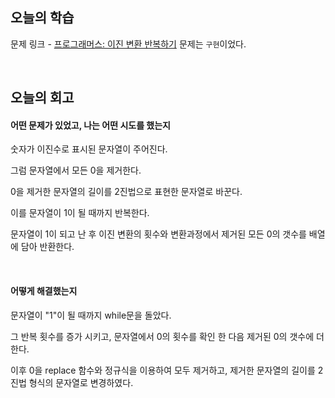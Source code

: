 ## 오늘의 학습
문제 링크 - [프로그래머스: 이진 변환 반복하기](https://school.programmers.co.kr/learn/courses/30/lessons/70129)
문제는 `구현`이었다.

<br />

## 오늘의 회고
#### 어떤 문제가 있었고, 나는 어떤 시도를 했는지
숫자가 이진수로 표시된 문자열이 주어진다.

그럼 문자열에서 모든 0을 제거한다.

0을 제거한 문자열의 길이를 2진법으로 표현한 문자열로 바꾼다.

이를 문자열이 1이 될 때까지 반복한다.

문자열이 1이 되고 난 후 이진 변환의 횟수와 변환과정에서 제거된 모든 0의 갯수를 배열에 담아 반환한다.

<br />

#### 어떻게 해결했는지
문자열이 "1"이 될 때까지 while문을 돌았다.

그 반복 횟수를 증가 시키고, 문자열에서 0의 횟수를 확인 한 다음 제거된 0의 갯수에 더 한다.

이후 0을 replace 함수와 정규식을 이용하여 모두 제거하고, 제거한 문자열의 길이를 2진법 형식의 문자열로 변경하였다.

